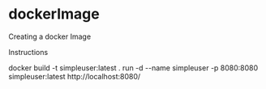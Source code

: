 # dockerImage
Creating a docker Image

Instructions

 docker build -t simpleuser:latest .
 run -d --name simpleuser  -p 8080:8080 simpleuser:latest 
 http://localhost:8080/

